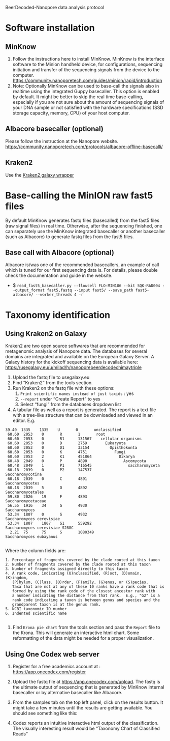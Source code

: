 BeerDecoded-Nanopore data analysis protocol


# Software installation


## MinKnow
1. Follow the instructions here to install MinKnow. MinKnow is the interface software to the Minion handheld device, for configurations, sequencing initiation and transfer of the sequencing signals from the device to the computer. 
        https://community.nanoporetech.com/guides/minion/rapid/introduction
2. Note: Optionally MinKnow can be used to base-call the signals also in realtime using the integrated Guppy basecaller. This option is enabled by default. It might be better to skip the real time base-calling, especially if you are not sure about the amount of sequencing signals of your DNA sample or not satisfied with the hardware specifications (SSD storage capacity, memory, CPU) of your host computer.


## Albacore basecaller (optional)
Please follow the instruction at the Nanopore website.
https://community.nanoporetech.com/protocols/albacore-offline-basecalli/




## Kraken2
Use the [Kraken2 galaxy wrapper](https://usegalaxy.eu/?tool_id=toolshed.g2.bx.psu.edu%2Frepos%2Fiuc%2Fkraken2%2Fkraken2%2F2.0.7_beta%2Bgalaxy0&version=2.0.7_beta%2Bgalaxy0&__identifer=nie0zwyf4f9)




# Base-calling the MinION raw fast5 files
By default MinKnow generates fastq files (basecalled) from the fast5 files (raw signal files) in real time. 
Otherwise, after the sequencing finished, one can separately use the MinKnow integrated basecaller or another basecaller (such as Albacore) to generate fastq files from the fast5 files.


## Base call with Albacore (optional)
Albacore is/was one of the recommended basecallers, an example of call which is tuned for our first sequencing data is. For details, please double check the documentation and guide in the website.
* $ `read_fast5_basecaller.py --flowcell FLO-MIN106 --kit SQK-RAD004 --output_format fast5,fastq --input fast5/ --save_path fast5-albacore/ --worker_threads 4 -r`


# Taxonomy identification


## Using Kraken2 on Galaxy


Kraken2 are two open source softwares that are recommended for metagenomic analysis of Nanopore data. The databases for several domains are integrated and available on the European Galaxy Server.
A Galaxy history for the kickoff sequencing data is available here:
https://usegalaxy.eu/u/milad/h/nanoporebeerdecodechimaytriple


1. Upload the fastq file to usegalaxy.eu
2. Find “Kraken2” from the tools section.
3. Run Kraken2 on the fastq file with these options:
   1. `Print scientific names instead of just taxids` : yes
   2. `--report` under “Create Report” to yes
   3. Select “fungi” from the databases dropdown list
1. A tabular file as well as a report is generated. The report is a text file with a tree-like structure that can be downloaded and viewed in an editor. E.g.
```
39.40  1335    1335    U       0       unclassified
 60.60  2053    0       R       1       root
 60.60  2053    0       R1      131567    cellular organisms
 60.60  2053    0       D       2759        Eukaryota
 60.60  2053    0       D1      33154         Opisthokonta
 60.60  2053    0       K       4751            Fungi
 60.60  2053    2       K1      451864            Dikarya
 60.48  2049    0       P       4890                Ascomycota
 60.48  2049    1       P1      716545                saccharomyceta
 60.18  2039    0       P2      147537                  Saccharomycotina
 60.18  2039    0       C       4891                      Saccharomycetes
 60.18  2039    5       O       4892                        Saccharomycetales
 59.80  2026    19      F       4893                          Saccharomycetaceae
 56.55  1916    34      G       4930                            Saccharomyces
 53.34  1807    0       S       4932                              Saccharomyces cerevisiae
 53.34  1807    1807    S1      559292                              Saccharomyces cerevisiae S288C
  2.21  75      75      S       1080349                           Saccharomyces eubayanus


```


Where the column fields are:
```
1. Percentage of fragments covered by the clade rooted at this taxon
2. Number of fragments covered by the clade rooted at this taxon
3. Number of fragments assigned directly to this taxon
4. A rank code, indicating (U)nclassified, (R)oot, (D)omain, (K)ingdom,
   (P)hylum, (C)lass, (O)rder, (F)amily, (G)enus, or (S)pecies.
   Taxa that are not at any of these 10 ranks have a rank code that is
   formed by using the rank code of the closest ancestor rank with
   a number indicating the distance from that rank.  E.g., "G2" is a
   rank code indicating a taxon is between genus and species and the
   grandparent taxon is at the genus rank.
5. NCBI taxonomic ID number
6. Indented scientific name


```
1. Find `Krona pie chart` from the tools section and pass the `Report` file to the Krona. This will generate an interactive html chart. Some reformatting of the data might be needed for a proper visualization.


          


## Using One Codex web server
1. Register for a free academics account at : https://app.onecodex.com/register 
2. Upload the fastq file at https://app.onecodex.com/upload. The fastq is the ultimate output of sequencing that is generated by  MinKnow internal basecaller or by alternative basecaller like Albacore.
  

3. From the samples tab on the top left panel, click on the results button. It might take a few minutes until the results are getting available.  You should see something like this:
  

4. Codex reports an intuitive interactive html output of the classification. The visually interesting result would be “Taxonomy Chart of Classified Reads”
